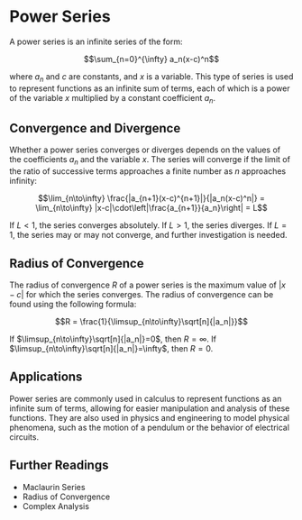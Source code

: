# Power Series

A power series is an infinite series of the form:

$$\sum_{n=0}^{\infty} a_n(x-c)^n$$

where $a_n$ and $c$ are constants, and $x$ is a variable. This type of series is used to represent functions as an infinite sum of terms, each of which is a power of the variable $x$ multiplied by a constant coefficient $a_n$.

## Convergence and Divergence

Whether a power series converges or diverges depends on the values of the coefficients $a_n$ and the variable $x$. The series will converge if the limit of the ratio of successive terms approaches a finite number as $n$ approaches infinity:

$$\lim_{n\to\infty} \frac{|a_{n+1}(x-c)^{n+1}|}{|a_n(x-c)^n|} = \lim_{n\to\infty} |x-c|\cdot\left|\frac{a_{n+1}}{a_n}\right| = L$$

If $L<1$, the series converges absolutely. If $L>1$, the series diverges. If $L=1$, the series may or may not converge, and further investigation is needed.

## Radius of Convergence

The radius of convergence $R$ of a power series is the maximum value of $|x-c|$ for which the series converges. The radius of convergence can be found using the following formula:

$$R = \frac{1}{\limsup_{n\to\infty}\sqrt[n]{|a_n|}}$$

If $\limsup_{n\to\infty}\sqrt[n]{|a_n|}=0$, then $R=\infty$. If $\limsup_{n\to\infty}\sqrt[n]{|a_n|}=\infty$, then $R=0$.

## Applications

Power series are commonly used in calculus to represent functions as an infinite sum of terms, allowing for easier manipulation and analysis of these functions. They are also used in physics and engineering to model physical phenomena, such as the motion of a pendulum or the behavior of electrical circuits.

## Further Readings

- Maclaurin Series
- Radius of Convergence
- Complex Analysis

